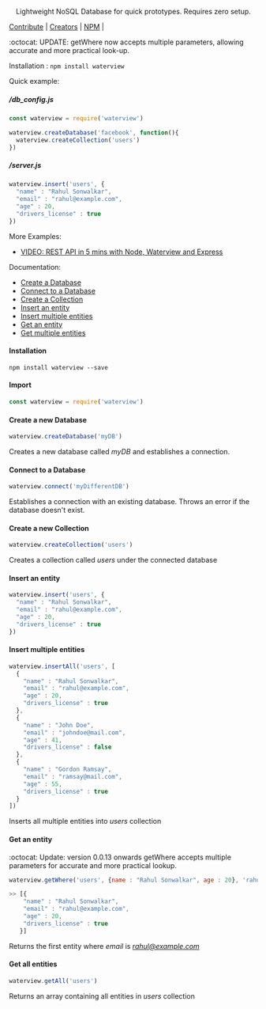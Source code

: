
<title> Waterview : NoSQL Database </title>
<p align="center"> Lightweight NoSQL Database for quick prototypes. Requires zero setup. </p>

[Contribute](https://github.com/rahulsonwalkar/waterview)    |   [Creators](http://rahul.ru)   |   [NPM](https://npmjs.com/package/waterview) |

:octocat: UPDATE: getWhere now accepts multiple parameters, allowing accurate and more practical look-up.

Installation : `npm install waterview`

Quick example:
##### /db_config.js

```js
const waterview = require('waterview')

waterview.createDatabase('facebook', function(){
  waterview.createCollection('users')
})
```

##### /server.js

```js
waterview.insert('users', {
  "name" : "Rahul Sonwalkar",
  "email" : "rahul@example.com",
  "age" : 20,
  "drivers_license" : true
})
```

More Examples:
 - [ VIDEO: REST API in 5 mins with Node, Waterview and Express](https://www.youtube.com/watch?v=igANLYplF0A)

Documentation:
 - [Create a Database](#create-a-new-database)
 - [Connect to a Database](#connect-to-a-database)
 - [Create a Collection](#create-a-new-collection)
 - [Insert an entity](#insert-an-entity)
 - [Insert multiple entities](#insert-multiple-entities)
 - [Get an entity](#get-an-entity)
 - [Get multiple entities](#get-all-entities)

#### Installation

```
npm install waterview --save
```

#### Import
```js
const waterview = require('waterview')
```

#### Create a new Database
```js
waterview.createDatabase('myDB')
```
Creates a new database called *myDB* and establishes a connection.

#### Connect to a Database
```js
waterview.connect('myDifferentDB')
```
Establishes a connection with an existing database. Throws an error if the database doesn't exist.

#### Create a new Collection
```js
waterview.createCollection('users')
```
Creates a collection called *users* under the connected database

#### Insert an entity
```js
waterview.insert('users', {
  "name" : "Rahul Sonwalkar",
  "email" : "rahul@example.com",
  "age" : 20,
  "drivers_license" : true
})
```

#### Insert multiple entities
```js
waterview.insertAll('users', [
  {
    "name" : "Rahul Sonwalkar",
    "email" : "rahul@example.com",
    "age" : 20,
    "drivers_license" : true
  },
  {
    "name" : "John Doe",
    "email" : "johndoe@mail.com",
    "age" : 41,
    "drivers_license" : false
  },
  {
    "name" : "Gordon Ramsay",
    "email" : "ramsay@mail.com",
    "age" : 55,
    "drivers_license" : true
  }
])    
```
Inserts all multiple entities into *users* collection

#### Get an entity
:octocat: Update: version 0.0.13 onwards getWhere accepts multiple parameters for accurate and more practical lookup.
```js
waterview.getWhere('users', {name : "Rahul Sonwalkar", age : 20}, 'rahul@example.com')

>> [{
    "name" : "Rahul Sonwalkar",
    "email" : "rahul@example.com",
    "age" : 20,
    "drivers_license" : true
   }]
```
Returns the first entity where *email* is *rahul@example.com*

#### Get all entities
```js
waterview.getAll('users')
```
Returns an array containing all entities in *users* collection
